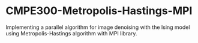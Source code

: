 # CMPE300-Metropolis-Hastings-MPI
Implementing a parallel algorithm for image denoising with the Ising model using Metropolis-Hastings algorithm with MPI library. 

